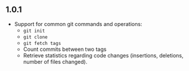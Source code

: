 ## 1.0.1
- Support for common git commands and operations:
  - `git init`
  - `git clone`
  - `git fetch tags`
  - Count commits between two tags
  - Retrieve statistics regarding code changes (insertions, deletions, number of files changed).
